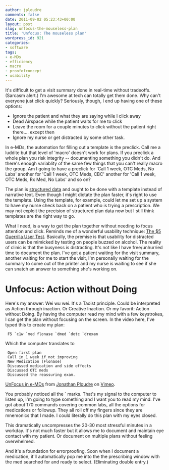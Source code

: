 ```yaml
---
author: jploudre
comments: false
date: 2011-09-02 05:23:43+00:00
layout: post
slug: unfocus-the-mouseless-plan
title: 'Unfocus: The mouseless plan'
wordpress_id: 921
categories:
- software
tags:
- e-MDs
- efficiency
- macro
- proofofconcept
- usability
---
```


It's difficult to get a visit summary done in real-time without tradeoffs. (Sarcasm alert.) I'm awesome at tech can totally get them done. Why can't everyone just click quickly? Seriously, though, I end up having one of these options:

* Ignore the patient and  what they are saying while I click away
* Dead Airspace while the patient waits for me to click
* Leave the room for a couple minutes to click without the patient right there.... except then
* Ignore my nurse or get distracted by some other task.

In e-MDs, the automation for filling out a template is the preclick. Call me a luddite but that level of 'macro' doesn't work for plans. If you preclick a whole plan you risk integrity -- documenting something you didn't do. And there's enough variablity of the same few things that you can't really macro the group. Am I going to have a preclick  for 'Call 1 week, OTC Meds, No Labs' another for 'Call 1 week, OTC Meds, CBC' another for 'Call 1 week, OTC Meds, Rx Med, No Labs' and so on?

The plan is [structured data](/2011/snappy-charting/) and ought to be done with a template instead of narrative text. Even though I might dictate the plan faster, it's right to use the template. Using the template, for example, could let me set up a system to have my nurse check back on a patient who is trying a prescription.  We may not exploit the precision of structured plan data now but I still think templates are the right way to go.

What I need, is a way to get the plan together without needing to focus attention and click. Reminds me of a wonderful usability technique: [The $5 Guerrilla User Test](http://blog.bumblebeelabs.com/the-5-guerrilla-user-test/). Basically, the premise is that usability for distracted users can be mimicked by testing on people buzzed on alcohol. The reality of clinic is that the busyness is distracting. It's not like I have free/unhurried time to document the plan. I've got a patient waiting for the visit summary, another waiting for me to start the visit, I'm personally waiting for the summary to come out of the printer and my nurse is waiting to see if she can snatch an answer to something she's working on.

# Unfocus: Action without Doing

Here's my answer:  Wei wu  wei. It's a Taoist principle. Could be interpreted as Action through inaction. Or  Creative Inaction. Or my favorit: Action without Doing. By having the computer read my mind with a few keystrokes, I can get the plan without focusing on the screen. In the video here, I've typed this to create my plan:

     F5 `c1w `med flonase `dmed `dotc `drexam
     
Which the computer translates to

     Open first plan  
     Call in 1 week if not improving  
     New Medication (Flonase)
     Discussed medication and side effects
     Discussed OTC meds
     Discussed the reassuring exam.
     

[UnFocus in e-MDs](http://vimeo.com/28491927) from [Jonathan Ploudre](http://vimeo.com/user8098140) on [Vimeo](http://vimeo.com).

You probably noticed all the ` marks. That's my signal to the computer to listen up, I'm going to type something and I want you to read my mind. I've got about 170 commands covering common labs, all the options for medications or followup. They all roll off my fingers since they are mnemonics that I made. I could literally do this plan with my eyes closed. 

This dramatically uncompresses the 20-30 most stressful minutes in a workday. It's not much faster but it allows me to document and maintain eye contact with my patient. Or document on multiple plans without feeling overwhelmed. 

And it's a foundation for errorproofing. Soon when I document a medication, it'll automatically pop me into the the prescribing window with the med searched for and ready to select. (Eliminating double entry.) 

